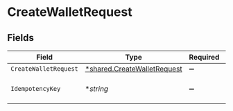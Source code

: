 # CreateWalletRequest


## Fields

| Field                                                                            | Type                                                                             | Required                                                                         | Description                                                                      |
| -------------------------------------------------------------------------------- | -------------------------------------------------------------------------------- | -------------------------------------------------------------------------------- | -------------------------------------------------------------------------------- |
| `CreateWalletRequest`                                                            | [*shared.CreateWalletRequest](../../../pkg/models/shared/createwalletrequest.md) | :heavy_minus_sign:                                                               | N/A                                                                              |
| `IdempotencyKey`                                                                 | **string*                                                                        | :heavy_minus_sign:                                                               | Use an idempotency key                                                           |